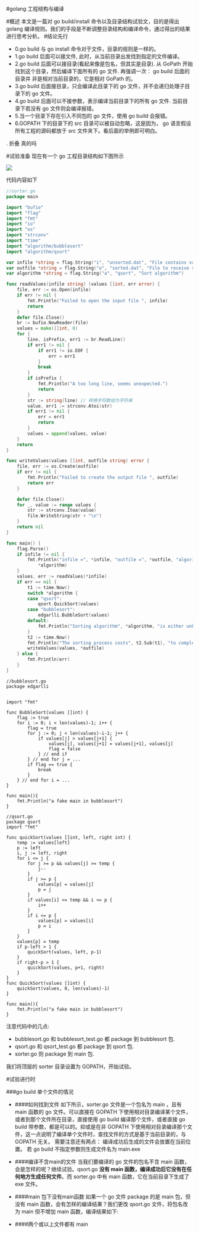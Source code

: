 #golang 工程结构与编译

#概述
本文是一篇对 go build/install 命令以及目录结构试验文，目的是得出 golang 编译规则。我们的手段是不断调整目录结构和编译命令，通过得出的结果进行思考分析。
#结论先行
- 0.go build 与 go install 命令对于文件，目录的规则是一样的。
- 1.go build 后面可以接文件, 此时，从当前目录出发找到指定的文件编译。
- 2.go build 后面可以接目录(看起来像是包名，但其实是目录). 从 GoPath 开始找到这个目录，然后编译下面所有的 go 文件. 再强调一次： go build 后面的目录并 非是相对当前目录的，它是相对 GoPath 的。
- 3.go build  后面接目录，只会编译此目录下的 go 文件，并不会递归处理子目录下的 go 文件。
- 4.go build 后面可以不接参数，表示编译当前目录下的所有 go 文件. 当前目录下若没有 go 文件则会编译报错。
- 5.当一个目录下存在引入不同包的 go 文件，使用 go build 会报错。
- 6.GOPATH 下的目录下的 src 目录可以被自动忽略，这是因为， go 语言假设所有工程的源码都放于 src 文件夹下。看后面的举例即可明白。

. 折叠
真的吗

#试验准备
现在有一个 go 工程目录结构如下图所示

![](/assets/go-lang-dir.png)

代码内容如下

```go
//sorter.go
package main

import "bufio"
import "flag"
import "fmt"
import "io"
import "os"
import "strconv"
import "time"
import "algorithm/bubblesort"
import "algorithm/qsort"

var infile *string = flag.String("i", "unsorted.dat", "File contains values for sorting")
var outfile *string = flag.String("o", "sorted.dat", "File to receive sorted values")
var algorithm *string = flag.String("a", "qsort", "Sort algorithm")

func readValues(infile string) (values []int, err error) {
	file, err := os.Open(infile)
	if err != nil {
		fmt.Println("Failed to open the input file ", infile)
		return
	}
	defer file.Close()
	br := bufio.NewReader(file)
	values = make([]int, 0)
	for {
		line, isPrefix, err1 := br.ReadLine()
		if err1 != nil {
			if err1 != io.EOF {
				err = err1
			}
			break
		}
		if isPrefix {
			fmt.Println("A too long line, seems unexpected.")
			return
		}
		str := string(line) // 转换字符数组为字符串
		value, err1 := strconv.Atoi(str)
		if err1 != nil {
			err = err1
			return
		}
		values = append(values, value)
	}
	return
}

func writeValues(values []int, outfile string) error {
	file, err := os.Create(outfile)
	if err != nil {
		fmt.Println("Failed to create the output file ", outfile)
		return err
	}

	defer file.Close()
	for _, value := range values {
		str := strconv.Itoa(value)
		file.WriteString(str + "\n")
	}
	return nil
}

func main() {
	flag.Parse()
	if infile != nil {
		fmt.Println("infile =", *infile, "outfile =", *outfile, "algorithm =",
			*algorithm)
	}
	values, err := readValues(*infile)
	if err == nil {
		t1 := time.Now()
		switch *algorithm {
		case "qsort":
			qsort.QuickSort(values)
		case "bubblesort":
			edgarlli.BubbleSort(values)
		default:
			fmt.Println("Sorting algorithm", *algorithm, "is either unknown or unsupported.")
		}
		t2 := time.Now()
		fmt.Println("The sorting process costs", t2.Sub(t1), "to complete.")
		writeValues(values, *outfile)
	} else {
		fmt.Println(err)
	}
}


```


```
//bubblesort.go
package edgarlli


import "fmt"

func BubbleSort(values []int) {
	flag := true
	for i := 0; i < len(values)-1; i++ {
		flag = true
		for j := 0; j < len(values)-i-1; j++ {
			if values[j] > values[j+1] {
				values[j], values[j+1] = values[j+1], values[j]
				flag = false
			} // end if
		} // end for j = ...
		if flag == true {
			break
		}
	} // end for i = ...
}

func main(){
	fmt.Println("a fake main in bubblesort")
}
```


```
//qsort.go
package qsort
import "fmt"

func quickSort(values []int, left, right int) {
	temp := values[left]
	p := left
	i, j := left, right
	for i <= j {
		for j >= p && values[j] >= temp {
			j--
		}
		if j >= p {
			values[p] = values[j]
			p = j
		}
		if values[i] <= temp && i <= p {
			i++
		}
		if i <= p {
			values[p] = values[i]
			p = i
		}
	}
	values[p] = temp
	if p-left > 1 {
		quickSort(values, left, p-1)
	}
	if right-p > 1 {
		quickSort(values, p+1, right)
	}
}
func QuickSort(values []int) {
	quickSort(values, 0, len(values)-1)
}

func main(){
	fmt.Println("a fake main in bubblesort")
}
```


注意代码中的几点:
- bubblesort.go 和 bubblesort_test.go 都 package 到 bubblesort 包.
- qsort.go 和 qsort_test.go 都 package 到 qsort 包.
- sorter.go 则 package 到 main 包.

我们将顶层的 sorter 目录设置为 GOPATH，开始试验。

#试验进行时

###go build 单个文件的情况
- ####如何找到文件
如下所示，sorter.go 文件是一个包名为 main ，且有  main 函数的 go 文件。可以直接在 GOPATH 下使用相对目录编译某个文件，或者到那个文件所在目录，直接使用 go build 编译那个文件，或者直接 go build 带参数，都是可以的。抑或是在非 GOPATH 下使用相对目录编译那个文件，这一点说明了编译单个文件时，查找文件的方式是基于当前目录的，与 GOPATH 无关。
需要注意还有两点：
编译成功后生成的文件会放置在当前位置。
若 go build 不指定参数则生成文件名为 main.exe

- ####编译不含main的文件
当我们要编译的 go 文件的包名不含 main 函数，会是怎样的呢？继续试验。qsort.go **没有 main 函数，编译成功后它没有在任何地方生成任何文件**。而 sorter.go 中有 main 函数，它在当前目录下生成了 exe 文件。

- ####main 包下没有main函数
如果一个 go 文件 package 的是 main 包，但没有 main 函数，会有怎样的编译结果？我们更改 qsort.go 文件，将包名改为 main 但不增加 main 函数，编译结果如下:



- ####两个或以上文件都有 main




